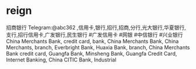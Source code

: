 # reign
招商银行 Telegram:@abc362 ,信用卡,银行,招行,招商,分行,光大银行,华夏银行,支行,招行信用卡,广发银行,民生银行 #广发信用卡 #网银 #中信银行 #兴业银行 China Merchants Bank, credit card, bank, China Merchants Bank, China Merchants, branch, Everbright Bank, Huaxia Bank, branch, China Merchants Bank credit card, Guangfa Bank, Minsheng Bank, Guangfa Credit Card, Internet Banking, China CITIC Bank, Industrial
